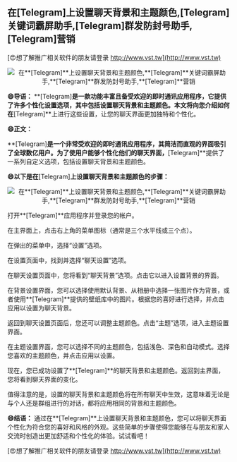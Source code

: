 ## **在**[Telegram]**上设置聊天背景和主题颜色,**[Telegram]**关键词霸屏助手,**[Telegram]**群发防封号助手,**[Telegram]**营销**

[😍想了解推广相关软件的朋友请登录 http://www.vst.tw](http://www.vst.tw)

 <center><img src="https://vst.tw/MP4/tuiguang/png/3.png" alt="在**[Telegram]**上设置聊天背景和主题颜色,**[Telegram]**关键词霸屏助手,**[Telegram]**群发防封号助手,**[Telegram]**营销"></center>

**😄导语：**
**[Telegram]**是一款功能丰富且备受欢迎的即时通讯应用程序，它提供了许多个性化设置选项，其中包括设置聊天背景和主题颜色。本文将向您介绍如何在**[Telegram]**上进行这些设置，让您的聊天界面更加独特和个性化。

**😄正文：**

**[Telegram]**是一个非常受欢迎的即时通讯应用程序，其简洁而直观的界面吸引了全球数亿用户。为了使用户能够个性化他们的聊天界面，**[Telegram]**提供了一系列自定义选项，包括设置聊天背景和主题颜色。

**😄以下是在**[Telegram]**上设置聊天背景和主题颜色的步骤：**

 <center><img src="https://vst.tw/MP4/tuiguang/png/6.png" alt="在**[Telegram]**上设置聊天背景和主题颜色,**[Telegram]**关键词霸屏助手,**[Telegram]**群发防封号助手,**[Telegram]**营销"></center>

打开**[Telegram]**应用程序并登录您的帐户。

在主界面上，点击右上角的菜单图标（通常是三个水平线或三个点）。

在弹出的菜单中，选择“设置”选项。

在设置页面中，找到并选择“聊天设置”选项。

在聊天设置页面中，您将看到“聊天背景”选项。点击它以进入设置背景的界面。

在背景设置界面，您可以选择使用默认背景、从相册中选择一张图片作为背景，或者使用**[Telegram]**提供的壁纸库中的图片。根据您的喜好进行选择，并点击应用以设置为聊天背景。

返回到聊天设置页面后，您还可以调整主题颜色。点击“主题”选项，进入主题设置界面。

在主题设置界面，您可以选择不同的主题颜色，包括浅色、深色和自动模式。选择您喜欢的主题颜色，并点击应用以设置。

现在，您已成功设置了**[Telegram]**的聊天背景和主题颜色。返回到主界面，您将看到聊天界面的变化。

值得注意的是，设置的聊天背景和主题颜色将在所有聊天中生效，这意味着无论是与个人还是群组进行的对话，都将应用相同的背景和主题颜色。

**😄结语：**
通过在**[Telegram]**上设置聊天背景和主题颜色，您可以将聊天界面个性化为符合您的喜好和风格的外观。这些简单的步骤使得您能够在与朋友和家人交流时创造出更加舒适和个性化的体验。试试看吧！

[😍想了解推广相关软件的朋友请登录 http://www.vst.tw](http://www.vst.tw)



